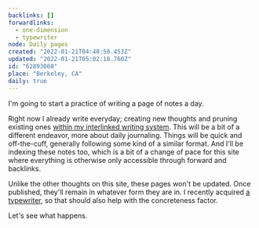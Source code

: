 ```yaml
---
backlinks: []
forwardlinks:
  - one-dimension
  - typewriter
node: Daily pages
created: "2022-01-21T04:40:50.453Z"
updated: "2022-01-21T05:02:18.760Z"
id: "62893068"
place: "Berkeley, CA"
daily: true
---
```


I'm going to start a practice of writing a page of notes a day.

Right now I already write everyday; creating new thoughts and pruning existing ones [within my interlinked writing system](one-dimension.md). This will be a bit of a different endeavor, more about daily journaling. Things will be quick and off-the-cuff, generally following some kind of a similar format. And I'll be indexing these notes too, which is a bit of a change of pace for this site where everything is otherwise only accessible through forward and backlinks.

Unlike the other thoughts on this site, these pages won't be updated. Once published, they'll remain in whatever form they are in. I recently acquired [a typewriter](typewriter.md), so that should also help with the concreteness factor.

Let's see what happens.
